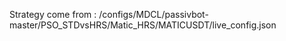 Strategy come from : /configs/MDCL/passivbot-master/PSO_STDvsHRS/Matic_HRS/MATICUSDT/live_config.json